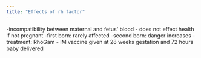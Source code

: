 ```yaml
---
title: "Effects of rh factor"
---
```

-incompatibility between maternal and fetus' blood - does not effect health if not pregnant
-first born: rarely affected
-second born: danger increases
-treatment: RhoGam - IM vaccine given at 28 weeks gestation and 72 hours baby delivered

